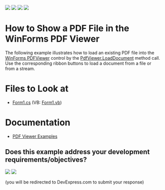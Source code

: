 <!-- default badges list -->
![](https://img.shields.io/endpoint?url=https://codecentral.devexpress.com/api/v1/VersionRange/128595861/22.2.3%2B)
[![](https://img.shields.io/badge/Open_in_DevExpress_Support_Center-FF7200?style=flat-square&logo=DevExpress&logoColor=white)](https://supportcenter.devexpress.com/ticket/details/E4696)
[![](https://img.shields.io/badge/📖_How_to_use_DevExpress_Examples-e9f6fc?style=flat-square)](https://docs.devexpress.com/GeneralInformation/403183)
[![](https://img.shields.io/badge/💬_Leave_Feedback-feecdd?style=flat-square)](#does-this-example-address-your-development-requirementsobjectives)
<!-- default badges end -->

# How to Show a PDF File in the WinForms PDF Viewer

The following example illustrates how to load an existing PDF file into the [WinForms PDFViewer](https://www.devexpress.com/products/net/controls/winforms/pdf-viewer/) control by the [PdfViewer.LoadDocument](https://docs.devexpress.com/windowsforms/devexpress.xtrapdfviewer.pdfviewer.loaddocument.overloads) method call. Use the corresponding ribbon buttons to load a document from a file or from a stream.

# Files to Look at

* [Form1.cs](./CS/PdfViewerSample/Form1.cs) (VB: [Form1.vb](./VB/PdfViewerSample/Form1.vb))

# Documentation

* [PDF Viewer Examples](https://docs.devexpress.com/WindowsForms/10964/controls-and-libraries/pdf-viewer/examples)



<!-- feedback -->
## Does this example address your development requirements/objectives?

[<img src="https://www.devexpress.com/support/examples/i/yes-button.svg"/>](https://www.devexpress.com/support/examples/survey.xml?utm_source=github&utm_campaign=how-to-show-a-pdf-file-in-the-pdfviewer-winforms&~~~was_helpful=yes) [<img src="https://www.devexpress.com/support/examples/i/no-button.svg"/>](https://www.devexpress.com/support/examples/survey.xml?utm_source=github&utm_campaign=how-to-show-a-pdf-file-in-the-pdfviewer-winforms&~~~was_helpful=no)

(you will be redirected to DevExpress.com to submit your response)
<!-- feedback end -->
